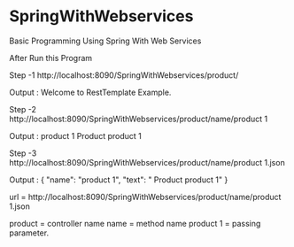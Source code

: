 # SpringWithWebservices
Basic Programming  Using Spring With Web Services


After Run this Program 

Step -1 
http://localhost:8090/SpringWithWebservices/product/
 
 Output : Welcome to RestTemplate Example. 
 
 
 Step -2 
http://localhost:8090/SpringWithWebservices/product/name/product 1
 
 Output : <?xml version="1.0" encoding="UTF-8" standalone="yes"?>
<product>
    <name>product 1</name>
    <text> Product  product 1</text>
</product>


 
 Step -3   
http://localhost:8090/SpringWithWebservices/product/name/product 1.json
 
 Output :  {
  "name": "product 1",
  "text": " Product  product 1"
}



url = http://localhost:8090/SpringWithWebservices/product/name/product 1.json

product = controller name
name = method name
product 1 = passing parameter.

